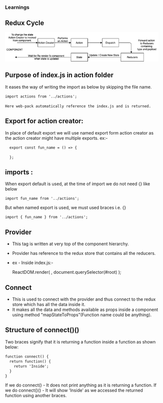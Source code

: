 ### Learnings

## Redux Cycle
   ![Redux Cycle](React-Redux.png)

## Purpose of index.js in action folder

  It eases the way of writing the import as below by skipping the file name.

    import actions from '../actions';

    Here web-pack automatically reference the index.js and is returned.

## Export for action creator:

  In place of default export we will use named export form action creator as the action creator might have multiple exports.
  ex:-

      export const fun_name = () => {

      };

## imports :

  When export default is used, at the time of import we do not need {} like below

    import fun_name from '../actions';

  But when named export is used, we must used braces i.e. {}

    import { fun_name } from '../actions';

## Provider

  - This tag is written at very top of the component hierarchy.
  - Provider has reference to the redux store that contains all the reducers.
  - ex -
    Inside index.js:-

      ReactDOM.render(
        <Provider store={createStore(reducers)}>
          <App />
        </Provider>,
        document.querySelector(#root)
        );

## Connect

  - This is used to connect with the provider and thus connect to the redux store which has all the data inside it.
  - It makes all the data and methods available as props inside a component using method "mapStateToProps"(Function name could be anything).

## Structure of connect()()
  Two braces signify that it is returning a function inside a function as shown below:

    function connect() {
      return function() {
        return 'Inside';
      }
    }

  If we do connect() - It does not print anything as it is returning a function.
  If we do connect()() - It will show 'Inside' as we accessed the returned function using another braces.
